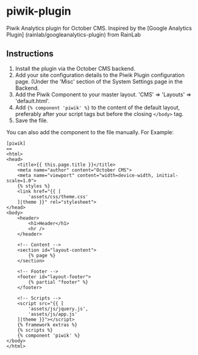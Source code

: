 piwik-plugin
============

Piwik Analytics plugin for October CMS.  Inspired by the [Google Analytics Plugin]
(rainlab/googleanalytics-plugin) from RainLab


## Instructions

1. Install the plugin via the October CMS backend.
2. Add your site configuration details to the Piwik Plugin configuration page. (Under the 'Misc' section of the
System Settings page in the Backend.
3. Add the Piwik Component to your master layout. 'CMS' => 'Layouts' => 'default.html'.
4. Add ```{% component 'piwik' %}``` to the content of the default layout, preferably after your script
tags but before the closing ```</body>``` tag.
5.  Save the file.

You can also add the component to the file manually.  For Example:

	[piwik]
	==
	<html>
	<head>
		<title>{{ this.page.title }}</title>
		<meta name="author" content="October CMS">
    	<meta name="viewport" content="width=device-width, initial-scale=1.0">
    	{% styles %}
    	<link href="{{ [
    	    'assets/css/theme.css'
    	]|theme }}" rel="stylesheet">
	</head>
	<body>
 		<header>
 			<h1>Header</h1>
 			<hr />
 		</header>

 		<!-- Content -->
        <section id="layout-content">
            {% page %}
        </section>

        <!-- Footer -->
        <footer id="layout-footer">
            {% partial "footer" %}
        </footer>

        <!-- Scripts -->
        <script src="{{ [
            'assets/js/jquery.js',
            'assets/js/app.js'
        ]|theme }}"></script>
        {% framework extras %}
        {% scripts %}
        {% component 'piwik' %}
	</body>
	</html>